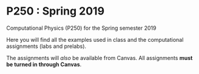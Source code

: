 # P250 : Spring 2019

Computational Physics (P250) for the Spring semester 2019

Here you will find all the examples used in class and the computational assignments (labs and prelabs).

The assignments will *also* be available from Canvas.
All assignments **must be turned in through Canvas**.

